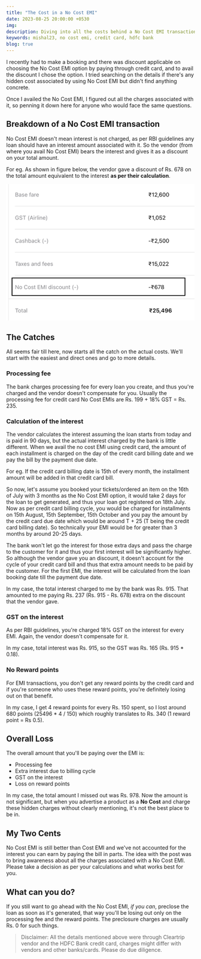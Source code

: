 ```yaml
---
title: "The Cost in a No Cost EMI"
date: 2023-08-25 20:00:00 +0530
img:
description: Diving into all the costs behind a No Cost EMI transaction through a HDFC Bank Credit Card
keywords: mishal23, no cost emi, credit card, hdfc bank
blog: true
---
```


I recently had to make a booking and there was discount applicable on choosing the No Cost EMI option by paying through credit card, and to avail the discount I chose the option. I tried searching on the details if there's any hidden cost associated by using No Cost EMI but didn't find anything concrete.

Once I availed the No Cost EMI, I figured out all the charges associated with it, so penning it down here for anyone who would face the same questions.

## Breakdown of a No Cost EMI transaction

No Cost EMI doesn't mean interest is not charged, as per RBI guidelines any loan should have an interest amount associated with it. So the vendor (from where you avail No Cost EMI) bears the interest and gives it as a discount on your total amount.

For eg. As shown in figure below, the vendor gave a discount of Rs. 678 on the total amount equivalent to the interest **as per their calculation**.

![No Cost EMI breakdown](./images/cost_breakdown.png)

## The Catches

All seems fair till here, now starts all the catch on the actual costs. We'll start with the easiest and direct ones and go to more details.

### Processing fee

The bank charges processing fee for every loan you create, and thus you're charged and the vendor doesn't compensate for you. Usually the processing fee for credit card No Cost EMIs are Rs. 199 + 18% GST = Rs. 235.

### Calculation of the interest

The vendor calculates the interest assuming the loan starts from today and is paid in 90 days, but the actual interest charged by the bank is little different. When we avail the no cost EMI using credit card, the amount of each installment is charged on the day of the credit card billing date and we pay the bill by the payment due date.

For eg. If the credit card billing date is 15th of every month, the installment amount will be added in that credit card bill.

So now, let's assume you booked your tickets/ordered an item on the 16th of July with 3 months as the No Cost EMI option, it would take 2 days for the loan to get generated, and thus your loan got registered on 18th July. Now as per credit card billing cycle, you would be charged for installments on 15th August, 15th September, 15th October and you pay the amount by the credit card due date which would be around T + 25 (T being the credit card billing date). So technically your EMI would be for greater than 3 months by around 20-25 days.

The bank won't let go the interest for those extra days and pass the charge to the customer for it and thus your first interest will be significantly higher. So although the vendor gave you an discount, it doesn't account for the cycle of your credit card bill and thus that extra amount needs to be paid by the customer. For the first EMI, the interest will be calculated from the loan booking date till the payment due date.

In my case, the total interest charged to me by the bank was Rs. 915. That amounted to me paying Rs. 237 (Rs. 915 - Rs. 678) extra on the discount that the vendor gave.

### GST on the interest

As per RBI guidelines, you're charged 18% GST on the interest for every EMI. Again, the vendor doesn't compensate for it.

In my case, total interest was Rs. 915, so the GST was Rs. 165 (Rs. 915 \* 0.18).

### No Reward points

For EMI transactions, you don't get any reward points by the credit card and if you're someone who uses these reward points, you're definitely losing out on that benefit.

In my case, I get 4 reward points for every Rs. 150 spent, so I lost around 680 points (25496 \* 4 / 150) which roughly translates to Rs. 340 (1 reward point = Rs 0.5).

## Overall Loss

The overall amount that you'll be paying over the EMI is:

- Processing fee
- Extra interest due to billing cycle
- GST on the interest
- Loss on reward points

In my case, the total amount I missed out was Rs. 978. Now the amount is not significant, but when you advertise a product as a **No Cost** and charge these hidden charges without clearly mentioning, it's not the best place to be in.

## My Two Cents

No Cost EMI is still better than Cost EMI and we've not accounted for the interest you can earn by paying the bill in parts. The idea with the post was to bring awareness about all the charges associated with a No Cost EMI. Please take a decision as per your calculations and what works best for you.

## What can you do?

If you still want to go ahead with the No Cost EMI, _if you can_, preclose the loan as soon as it's generated, that way you'll be losing out only on the processing fee and the reward points. The preclosure charges are usually Rs. 0 for such things.

> Disclaimer:
> All the details mentioned above were through Cleartrip vendor and the HDFC Bank credit card, charges might differ with vendors and other banks/cards. Please do due diligence.
